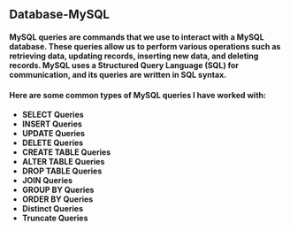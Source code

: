 ## Database-MySQL
#### MySQL queries are commands that we use to interact with a MySQL database. These queries allow us to perform various operations such as retrieving data, updating records, inserting new data, and deleting records. MySQL uses a Structured Query Language (SQL) for communication, and its queries are written in SQL syntax.
#### Here are some common types of MySQL queries I have worked with:
- **SELECT Queries**
- **INSERT Queries**
- **UPDATE Queries**
- **DELETE Queries**
- **CREATE TABLE Queries**
- **ALTER TABLE Queries**
- **DROP TABLE Queries**
- **JOIN Queries**
- **GROUP BY Queries**
- **ORDER BY Queries**
- **Distinct Queries**
- **Truncate Queries**
